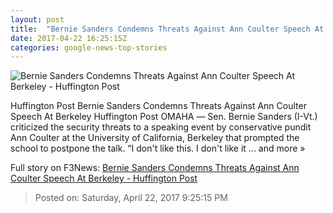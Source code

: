 ```yaml
---
layout: post
title:  "Bernie Sanders Condemns Threats Against Ann Coulter Speech At Berkeley - Huffington Post"
date: 2017-04-22 16:25:15Z
categories: google-news-top-stories
---
```


![Bernie Sanders Condemns Threats Against Ann Coulter Speech At Berkeley - Huffington Post](http://img.huffingtonpost.com/asset/2000_1000/58fb71551c00003a00e81208.jpeg)

Huffington Post Bernie Sanders Condemns Threats Against Ann Coulter Speech At Berkeley Huffington Post OMAHA ― Sen. Bernie Sanders (I-Vt.) criticized the security threats to a speaking event by conservative pundit Ann Coulter at the University of California, Berkeley that prompted the school to postpone the talk. “I don't like this. I don't like it ... and more »


Full story on F3News: [Bernie Sanders Condemns Threats Against Ann Coulter Speech At Berkeley - Huffington Post](http://www.f3nws.com/n/SeRgzG)

> Posted on: Saturday, April 22, 2017 9:25:15 PM

